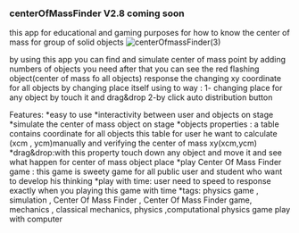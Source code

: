 ### centerOfMassFinder V2.8  coming soon
this app for educational and gaming purposes for how to know the center of mass for group of solid objects 
![centerOfmassFinder(3)](https://user-images.githubusercontent.com/78841476/169544771-67e7a589-f198-47f3-8acc-56c7c024778a.png)

by using this app you can find and simulate center of mass point by adding numbers of objects you need after that you can see the red flashing object(center of mass fo all objects) response the changing xy coordinate for all objects by changing place itself using to way : 1- changing place for any object by touch it and drag&drop
2-by click auto distribution button

Features:
*easy to use
*interactivity between user and objects on stage
*simulate the center of mass object on stage
*objects properties : a table contains coordinate for all objects this table for user he want to calculate (xcm , ycm)manually and verifying the center of mass xy(xcm,ycm)
*drag&drop:with this property touch down any object and move it and see what happen for center of mass object place
*play Center Of Mass Finder game : this game is sweety game for all public user and student who want to develop his thinking
*play with time: user need to speed to response exactly when you playing this game with time
*tags: physics game , simulation , Center Of Mass Finder , Center Of Mass Finder game, mechanics , classical mechanics, physics ,computational physics game
play with computer

